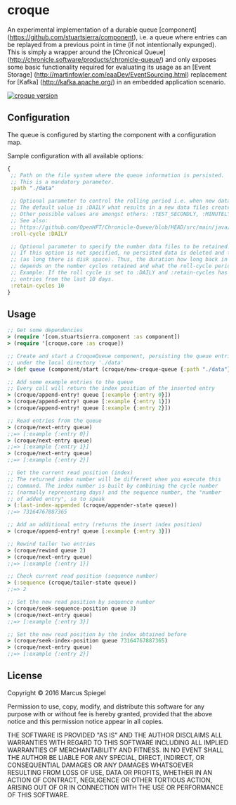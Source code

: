 # croque

An experimental implementation of a durable queue [component] (https://github.com/stuartsierra/component), i.e. a queue where entries can be replayed from a
previous point in time (if not intentionally expunged). This is simply a wrapper around the [Chronical Queue] (http://chronicle.software/products/chronicle-queue/) and only
exposes some basic functionality required for evaluating its usage as an [Event Storage] (http://martinfowler.com/eaaDev/EventSourcing.html) replacement for [Kafka]
(http://kafka.apache.org/) in an embedded application scenario.


[![croque version](http://clojars.org/croque/latest-version.svg)](http://clojars.org/croque)


## Configuration

The queue is configured by starting the component with a configuration map.

Sample configuration with all available options:
```clj
{
 ;; Path on the file system where the queue information is persisted.
 ;; This is a mandatory parameter.
 :path "./data"

 ;; Optional parameter to control the rolling period i.e. when new data files are created.
 ;; The default value is :DAILY what results in a new data files created every day.
 ;; Other possible values are amongst others: :TEST_SECONDLY, :MINUTELY, :HOURLY.
 ;; See also:
 ;; https://github.com/OpenHFT/Chronicle-Queue/blob/HEAD/src/main/java/net/openhft/chronicle/queue/RollCycles.java
 :roll-cycle :DAILY

 ;; Optional parameter to specify the number data files to be retained. Older cycle files are deleted.
 ;; If this option is not specified, no persisted data is deleted and the history is kept forever
 ;; (as long there is disk space). Thus, the duration how long back in time the queue can replayed  
 ;; depends on the number cycles retained and what the roll-cycle period is configured.
 ;; Example: If the roll cycle is set to :DAILY and :retain-cycles has the value 10, the queue will keep
 ;; entries from the last 10 days.
 :retain-cycles 10
}
```

## Usage

```clj
;; Get some dependencies
> (require '[com.stuartsierra.component :as component])
> (require '[croque.core :as croque])

;; Create and start a CroqueQueue component, persisting the queue entries
;; under the local directory './data'
> (def queue (component/start (croque/new-croque-queue {:path "./data"})))

;; Add some example entries to the queue
;; Every call will return the index position of the inserted entry
> (croque/append-entry! queue [:example {:entry 0}])
> (croque/append-entry! queue [:example {:entry 1}])
> (croque/append-entry! queue [:example {:entry 2}])

;; Read entries from the queue
> (croque/next-entry queue)
;;=> [:example {:entry 0}]
> (croque/next-entry queue)
;;=> [:example {:entry 1}]
> (croque/next-entry queue)
;;=> [:example {:entry 2}]

;; Get the current read position (index)
;; The returned index number will be different when you execute this
;; command. The index number is built by combining the cycle number
;; (normally representing days) and the sequence number, the "number
;; of added entry", so to speak
> (:last-index-appended (croque/appender-state queue))
;;=> 73164767887365

;; Add an additional entry (returns the insert index position)
> (croque/append-entry! queue [:example {:entry 3}])

;; Rewind tailer two entries
> (croque/rewind queue 2)
> (croque/next-entry queue)
;;=> [:example {:entry 1}]

;; Check current read position (sequence number)
> (:sequence (croque/tailer-state queue))
;;=> 2

;; Set the new read position by sequence number
> (croque/seek-sequence-position queue 3)
> (croque/next-entry queue)
;;=> [:example {:entry 3}]

;; Set the new read position by the index obtained before
> (croque/seek-index-position queue 73164767887365)
> (croque/next-entry queue)
;;=> [:example {:entry 2}]

```


## License

Copyright © 2016 Marcus Spiegel

Permission to use, copy, modify, and distribute this software for any purpose with or without fee is hereby granted,
provided that the above notice and this permission notice appear in all copies.

THE SOFTWARE IS PROVIDED "AS IS" AND THE AUTHOR DISCLAIMS ALL WARRANTIES WITH REGARD TO THIS SOFTWARE INCLUDING ALL
IMPLIED WARRANTIES OF MERCHANTABILITY AND FITNESS. IN NO EVENT SHALL THE AUTHOR BE LIABLE FOR ANY SPECIAL, DIRECT,
INDIRECT, OR CONSEQUENTIAL DAMAGES OR ANY DAMAGES WHATSOEVER RESULTING FROM LOSS OF USE, DATA OR PROFITS, WHETHER
IN AN ACTION OF CONTRACT, NEGLIGENCE OR OTHER TORTIOUS ACTION, ARISING OUT OF OR IN CONNECTION WITH THE USE OR
PERFORMANCE OF THIS SOFTWARE.
